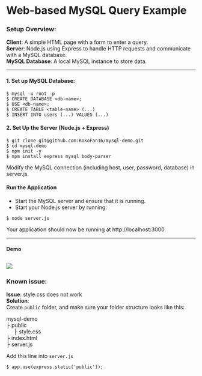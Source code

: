 # Web-based MySQL Query Example


### Setup Overview:
**Client**: A simple HTML page with a form to enter a query.  
**Server**: Node.js using Express to handle HTTP requests and communicate with a MySQL database.  
**MySQL Database**: A local MySQL instance to store data.

------------------

#### 1. Set up MySQL Database:

```
$ mysql -u root -p
$ CREATE DATABASE <db-name>;
$ USE <db-name>;
$ CREATE TABLE <table-name> (...)
$ INSERT INTO users (...) VALUES (...)
```

#### 2. Set Up the Server (Node.js + Express)
```
$ git clone git@github.com:KokoFan16/mysql-demo.git
$ cd mysql-demo
$ npm init -y
$ npm install express mysql body-parser
```
Modify the MySQL connection (including host, user, password, database) in server.js.  

#### Run the Application

-  Start the MySQL server and ensure that it is running.
-  Start your Node.js server by running:
```
$ node server.js
```
Your application should now be running at http://localhost:3000


------------------
#### Demo
![](https://github.com/KokoFan16/mysql-demo/blob/main/query-example.gif)
------------------

### Known issue:

**Issue**: style.css does not work   
**Solution**:    
Create ```public``` folder, and make sure your folder structure looks like this:

mysql-demo  
  ├ public  
   $~~~~$    ├ style.css  
  ├ index.html  
  ├ server.js  

Add this line into ```server.js```

```
$ app.use(express.static('public'));
```






